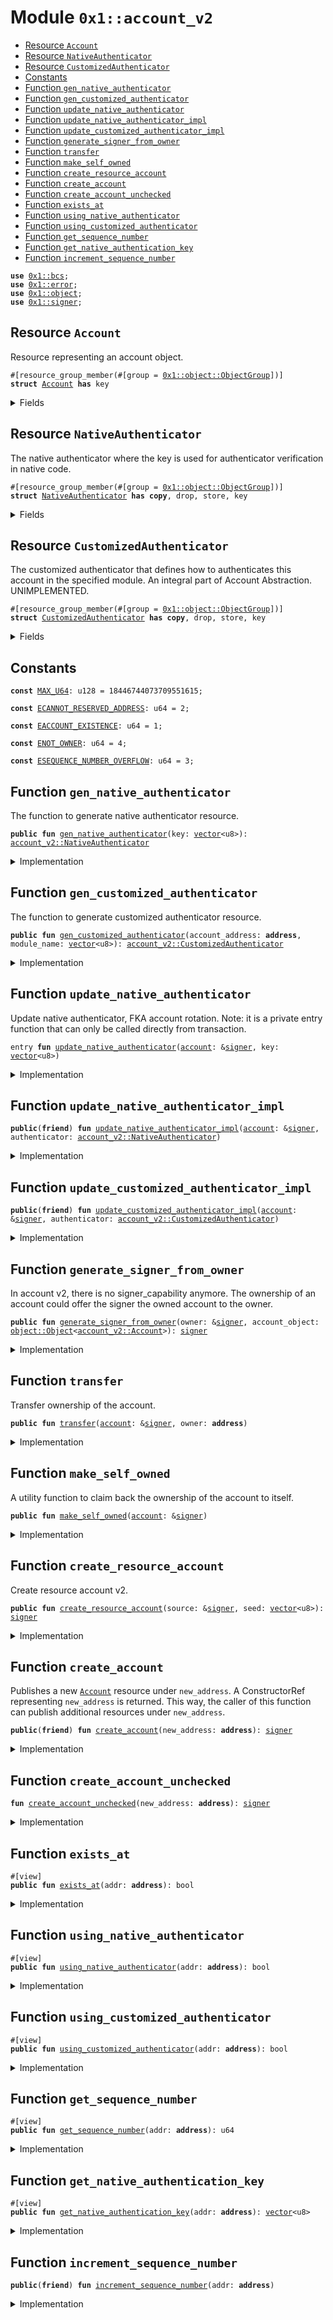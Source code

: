 
<a id="0x1_account_v2"></a>

# Module `0x1::account_v2`



-  [Resource `Account`](#0x1_account_v2_Account)
-  [Resource `NativeAuthenticator`](#0x1_account_v2_NativeAuthenticator)
-  [Resource `CustomizedAuthenticator`](#0x1_account_v2_CustomizedAuthenticator)
-  [Constants](#@Constants_0)
-  [Function `gen_native_authenticator`](#0x1_account_v2_gen_native_authenticator)
-  [Function `gen_customized_authenticator`](#0x1_account_v2_gen_customized_authenticator)
-  [Function `update_native_authenticator`](#0x1_account_v2_update_native_authenticator)
-  [Function `update_native_authenticator_impl`](#0x1_account_v2_update_native_authenticator_impl)
-  [Function `update_customized_authenticator_impl`](#0x1_account_v2_update_customized_authenticator_impl)
-  [Function `generate_signer_from_owner`](#0x1_account_v2_generate_signer_from_owner)
-  [Function `transfer`](#0x1_account_v2_transfer)
-  [Function `make_self_owned`](#0x1_account_v2_make_self_owned)
-  [Function `create_resource_account`](#0x1_account_v2_create_resource_account)
-  [Function `create_account`](#0x1_account_v2_create_account)
-  [Function `create_account_unchecked`](#0x1_account_v2_create_account_unchecked)
-  [Function `exists_at`](#0x1_account_v2_exists_at)
-  [Function `using_native_authenticator`](#0x1_account_v2_using_native_authenticator)
-  [Function `using_customized_authenticator`](#0x1_account_v2_using_customized_authenticator)
-  [Function `get_sequence_number`](#0x1_account_v2_get_sequence_number)
-  [Function `get_native_authentication_key`](#0x1_account_v2_get_native_authentication_key)
-  [Function `increment_sequence_number`](#0x1_account_v2_increment_sequence_number)


<pre><code><b>use</b> <a href="../../aptos-stdlib/../move-stdlib/doc/bcs.md#0x1_bcs">0x1::bcs</a>;
<b>use</b> <a href="../../aptos-stdlib/../move-stdlib/doc/error.md#0x1_error">0x1::error</a>;
<b>use</b> <a href="object.md#0x1_object">0x1::object</a>;
<b>use</b> <a href="../../aptos-stdlib/../move-stdlib/doc/signer.md#0x1_signer">0x1::signer</a>;
</code></pre>



<a id="0x1_account_v2_Account"></a>

## Resource `Account`

Resource representing an account object.


<pre><code>#[resource_group_member(#[group = <a href="object.md#0x1_object_ObjectGroup">0x1::object::ObjectGroup</a>])]
<b>struct</b> <a href="account_v2.md#0x1_account_v2_Account">Account</a> <b>has</b> key
</code></pre>



<details>
<summary>Fields</summary>


<dl>
<dt>
<code>sequence_number: u64</code>
</dt>
<dd>

</dd>
<dt>
<code>transfer_ref: <a href="object.md#0x1_object_TransferRef">object::TransferRef</a></code>
</dt>
<dd>

</dd>
<dt>
<code>extend_ref: <a href="object.md#0x1_object_ExtendRef">object::ExtendRef</a></code>
</dt>
<dd>

</dd>
</dl>


</details>

<a id="0x1_account_v2_NativeAuthenticator"></a>

## Resource `NativeAuthenticator`

The native authenticator where the key is used for authenticator verification in native code.


<pre><code>#[resource_group_member(#[group = <a href="object.md#0x1_object_ObjectGroup">0x1::object::ObjectGroup</a>])]
<b>struct</b> <a href="account_v2.md#0x1_account_v2_NativeAuthenticator">NativeAuthenticator</a> <b>has</b> <b>copy</b>, drop, store, key
</code></pre>



<details>
<summary>Fields</summary>


<dl>
<dt>
<code>key: <a href="../../aptos-stdlib/../move-stdlib/doc/vector.md#0x1_vector">vector</a>&lt;u8&gt;</code>
</dt>
<dd>

</dd>
</dl>


</details>

<a id="0x1_account_v2_CustomizedAuthenticator"></a>

## Resource `CustomizedAuthenticator`

The customized authenticator that defines how to authenticates this account in the specified module.
An integral part of Account Abstraction.
UNIMPLEMENTED.


<pre><code>#[resource_group_member(#[group = <a href="object.md#0x1_object_ObjectGroup">0x1::object::ObjectGroup</a>])]
<b>struct</b> <a href="account_v2.md#0x1_account_v2_CustomizedAuthenticator">CustomizedAuthenticator</a> <b>has</b> <b>copy</b>, drop, store, key
</code></pre>



<details>
<summary>Fields</summary>


<dl>
<dt>
<code>account_address: <b>address</b></code>
</dt>
<dd>

</dd>
<dt>
<code>module_name: <a href="../../aptos-stdlib/../move-stdlib/doc/vector.md#0x1_vector">vector</a>&lt;u8&gt;</code>
</dt>
<dd>

</dd>
</dl>


</details>

<a id="@Constants_0"></a>

## Constants


<a id="0x1_account_v2_MAX_U64"></a>



<pre><code><b>const</b> <a href="account_v2.md#0x1_account_v2_MAX_U64">MAX_U64</a>: u128 = 18446744073709551615;
</code></pre>



<a id="0x1_account_v2_ECANNOT_RESERVED_ADDRESS"></a>



<pre><code><b>const</b> <a href="account_v2.md#0x1_account_v2_ECANNOT_RESERVED_ADDRESS">ECANNOT_RESERVED_ADDRESS</a>: u64 = 2;
</code></pre>



<a id="0x1_account_v2_EACCOUNT_EXISTENCE"></a>



<pre><code><b>const</b> <a href="account_v2.md#0x1_account_v2_EACCOUNT_EXISTENCE">EACCOUNT_EXISTENCE</a>: u64 = 1;
</code></pre>



<a id="0x1_account_v2_ENOT_OWNER"></a>



<pre><code><b>const</b> <a href="account_v2.md#0x1_account_v2_ENOT_OWNER">ENOT_OWNER</a>: u64 = 4;
</code></pre>



<a id="0x1_account_v2_ESEQUENCE_NUMBER_OVERFLOW"></a>



<pre><code><b>const</b> <a href="account_v2.md#0x1_account_v2_ESEQUENCE_NUMBER_OVERFLOW">ESEQUENCE_NUMBER_OVERFLOW</a>: u64 = 3;
</code></pre>



<a id="0x1_account_v2_gen_native_authenticator"></a>

## Function `gen_native_authenticator`

The function to generate native authenticator resource.


<pre><code><b>public</b> <b>fun</b> <a href="account_v2.md#0x1_account_v2_gen_native_authenticator">gen_native_authenticator</a>(key: <a href="../../aptos-stdlib/../move-stdlib/doc/vector.md#0x1_vector">vector</a>&lt;u8&gt;): <a href="account_v2.md#0x1_account_v2_NativeAuthenticator">account_v2::NativeAuthenticator</a>
</code></pre>



<details>
<summary>Implementation</summary>


<pre><code><b>public</b> <b>fun</b> <a href="account_v2.md#0x1_account_v2_gen_native_authenticator">gen_native_authenticator</a>(key: <a href="../../aptos-stdlib/../move-stdlib/doc/vector.md#0x1_vector">vector</a>&lt;u8&gt;): <a href="account_v2.md#0x1_account_v2_NativeAuthenticator">NativeAuthenticator</a> {
    <a href="account_v2.md#0x1_account_v2_NativeAuthenticator">NativeAuthenticator</a> {
        key,
    }
}
</code></pre>



</details>

<a id="0x1_account_v2_gen_customized_authenticator"></a>

## Function `gen_customized_authenticator`

The function to generate customized authenticator resource.


<pre><code><b>public</b> <b>fun</b> <a href="account_v2.md#0x1_account_v2_gen_customized_authenticator">gen_customized_authenticator</a>(account_address: <b>address</b>, module_name: <a href="../../aptos-stdlib/../move-stdlib/doc/vector.md#0x1_vector">vector</a>&lt;u8&gt;): <a href="account_v2.md#0x1_account_v2_CustomizedAuthenticator">account_v2::CustomizedAuthenticator</a>
</code></pre>



<details>
<summary>Implementation</summary>


<pre><code><b>public</b> <b>fun</b> <a href="account_v2.md#0x1_account_v2_gen_customized_authenticator">gen_customized_authenticator</a>(
    account_address: <b>address</b>,
    module_name: <a href="../../aptos-stdlib/../move-stdlib/doc/vector.md#0x1_vector">vector</a>&lt;u8&gt;,
): <a href="account_v2.md#0x1_account_v2_CustomizedAuthenticator">CustomizedAuthenticator</a> {
    <a href="account_v2.md#0x1_account_v2_CustomizedAuthenticator">CustomizedAuthenticator</a> { account_address, module_name }
}
</code></pre>



</details>

<a id="0x1_account_v2_update_native_authenticator"></a>

## Function `update_native_authenticator`

Update native authenticator, FKA account rotation.
Note: it is a private entry function that can only be called directly from transaction.


<pre><code>entry <b>fun</b> <a href="account_v2.md#0x1_account_v2_update_native_authenticator">update_native_authenticator</a>(<a href="account.md#0x1_account">account</a>: &<a href="../../aptos-stdlib/../move-stdlib/doc/signer.md#0x1_signer">signer</a>, key: <a href="../../aptos-stdlib/../move-stdlib/doc/vector.md#0x1_vector">vector</a>&lt;u8&gt;)
</code></pre>



<details>
<summary>Implementation</summary>


<pre><code>entry <b>fun</b> <a href="account_v2.md#0x1_account_v2_update_native_authenticator">update_native_authenticator</a>(
    <a href="account.md#0x1_account">account</a>: &<a href="../../aptos-stdlib/../move-stdlib/doc/signer.md#0x1_signer">signer</a>,
    key: <a href="../../aptos-stdlib/../move-stdlib/doc/vector.md#0x1_vector">vector</a>&lt;u8&gt;,
) <b>acquires</b> <a href="account_v2.md#0x1_account_v2_CustomizedAuthenticator">CustomizedAuthenticator</a>, <a href="account_v2.md#0x1_account_v2_NativeAuthenticator">NativeAuthenticator</a> {
    <a href="account_v2.md#0x1_account_v2_update_native_authenticator_impl">update_native_authenticator_impl</a>(<a href="account.md#0x1_account">account</a>, <a href="account_v2.md#0x1_account_v2_NativeAuthenticator">NativeAuthenticator</a> {
        key,
    });
}
</code></pre>



</details>

<a id="0x1_account_v2_update_native_authenticator_impl"></a>

## Function `update_native_authenticator_impl`



<pre><code><b>public</b>(<b>friend</b>) <b>fun</b> <a href="account_v2.md#0x1_account_v2_update_native_authenticator_impl">update_native_authenticator_impl</a>(<a href="account.md#0x1_account">account</a>: &<a href="../../aptos-stdlib/../move-stdlib/doc/signer.md#0x1_signer">signer</a>, authenticator: <a href="account_v2.md#0x1_account_v2_NativeAuthenticator">account_v2::NativeAuthenticator</a>)
</code></pre>



<details>
<summary>Implementation</summary>


<pre><code><b>public</b>(<b>friend</b>) <b>fun</b> <a href="account_v2.md#0x1_account_v2_update_native_authenticator_impl">update_native_authenticator_impl</a>(
    <a href="account.md#0x1_account">account</a>: &<a href="../../aptos-stdlib/../move-stdlib/doc/signer.md#0x1_signer">signer</a>,
    authenticator: <a href="account_v2.md#0x1_account_v2_NativeAuthenticator">NativeAuthenticator</a>
) <b>acquires</b> <a href="account_v2.md#0x1_account_v2_CustomizedAuthenticator">CustomizedAuthenticator</a>, <a href="account_v2.md#0x1_account_v2_NativeAuthenticator">NativeAuthenticator</a> {
    <b>let</b> account_address = <a href="../../aptos-stdlib/../move-stdlib/doc/signer.md#0x1_signer_address_of">signer::address_of</a>(<a href="account.md#0x1_account">account</a>);
    <b>assert</b>!(<a href="account_v2.md#0x1_account_v2_exists_at">exists_at</a>(account_address), <a href="../../aptos-stdlib/../move-stdlib/doc/error.md#0x1_error_not_found">error::not_found</a>(<a href="account_v2.md#0x1_account_v2_EACCOUNT_EXISTENCE">EACCOUNT_EXISTENCE</a>));
    <b>if</b> (<b>exists</b>&lt;<a href="account_v2.md#0x1_account_v2_CustomizedAuthenticator">CustomizedAuthenticator</a>&gt;(account_address)) {
        <b>move_from</b>&lt;<a href="account_v2.md#0x1_account_v2_CustomizedAuthenticator">CustomizedAuthenticator</a>&gt;(account_address);
    };
    <b>if</b> (<b>exists</b>&lt;<a href="account_v2.md#0x1_account_v2_NativeAuthenticator">NativeAuthenticator</a>&gt;(account_address)) {
        <b>let</b> current = <b>borrow_global_mut</b>&lt;<a href="account_v2.md#0x1_account_v2_NativeAuthenticator">NativeAuthenticator</a>&gt;(account_address);
        <b>if</b> (*current != authenticator) {
            *current = authenticator;
        }
    } <b>else</b> {
        <b>move_to</b>(<a href="account.md#0x1_account">account</a>, authenticator)
    }
}
</code></pre>



</details>

<a id="0x1_account_v2_update_customized_authenticator_impl"></a>

## Function `update_customized_authenticator_impl`



<pre><code><b>public</b>(<b>friend</b>) <b>fun</b> <a href="account_v2.md#0x1_account_v2_update_customized_authenticator_impl">update_customized_authenticator_impl</a>(<a href="account.md#0x1_account">account</a>: &<a href="../../aptos-stdlib/../move-stdlib/doc/signer.md#0x1_signer">signer</a>, authenticator: <a href="account_v2.md#0x1_account_v2_CustomizedAuthenticator">account_v2::CustomizedAuthenticator</a>)
</code></pre>



<details>
<summary>Implementation</summary>


<pre><code><b>public</b>(<b>friend</b>) <b>fun</b> <a href="account_v2.md#0x1_account_v2_update_customized_authenticator_impl">update_customized_authenticator_impl</a>(
    <a href="account.md#0x1_account">account</a>: &<a href="../../aptos-stdlib/../move-stdlib/doc/signer.md#0x1_signer">signer</a>,
    authenticator: <a href="account_v2.md#0x1_account_v2_CustomizedAuthenticator">CustomizedAuthenticator</a>
) <b>acquires</b> <a href="account_v2.md#0x1_account_v2_CustomizedAuthenticator">CustomizedAuthenticator</a>, <a href="account_v2.md#0x1_account_v2_NativeAuthenticator">NativeAuthenticator</a> {
    <b>let</b> account_address = <a href="../../aptos-stdlib/../move-stdlib/doc/signer.md#0x1_signer_address_of">signer::address_of</a>(<a href="account.md#0x1_account">account</a>);
    <b>assert</b>!(<a href="account_v2.md#0x1_account_v2_exists_at">exists_at</a>(account_address), <a href="../../aptos-stdlib/../move-stdlib/doc/error.md#0x1_error_not_found">error::not_found</a>(<a href="account_v2.md#0x1_account_v2_EACCOUNT_EXISTENCE">EACCOUNT_EXISTENCE</a>));
    <b>if</b> (<b>exists</b>&lt;<a href="account_v2.md#0x1_account_v2_NativeAuthenticator">NativeAuthenticator</a>&gt;(account_address)) {
        <b>move_from</b>&lt;<a href="account_v2.md#0x1_account_v2_NativeAuthenticator">NativeAuthenticator</a>&gt;(account_address);
    };
    <b>if</b> (<b>exists</b>&lt;<a href="account_v2.md#0x1_account_v2_CustomizedAuthenticator">CustomizedAuthenticator</a>&gt;(account_address)) {
        <b>let</b> current = <b>borrow_global_mut</b>&lt;<a href="account_v2.md#0x1_account_v2_CustomizedAuthenticator">CustomizedAuthenticator</a>&gt;(account_address);
        <b>if</b> (*current != authenticator) {
            *current = authenticator;
        }
    } <b>else</b> {
        <b>move_to</b>(<a href="account.md#0x1_account">account</a>, authenticator)
    }
}
</code></pre>



</details>

<a id="0x1_account_v2_generate_signer_from_owner"></a>

## Function `generate_signer_from_owner`

In account v2, there is no signer_capability anymore. The ownership of an account could offer the signer the
owned account to the owner.


<pre><code><b>public</b> <b>fun</b> <a href="account_v2.md#0x1_account_v2_generate_signer_from_owner">generate_signer_from_owner</a>(owner: &<a href="../../aptos-stdlib/../move-stdlib/doc/signer.md#0x1_signer">signer</a>, account_object: <a href="object.md#0x1_object_Object">object::Object</a>&lt;<a href="account_v2.md#0x1_account_v2_Account">account_v2::Account</a>&gt;): <a href="../../aptos-stdlib/../move-stdlib/doc/signer.md#0x1_signer">signer</a>
</code></pre>



<details>
<summary>Implementation</summary>


<pre><code><b>public</b> <b>fun</b> <a href="account_v2.md#0x1_account_v2_generate_signer_from_owner">generate_signer_from_owner</a>(owner: &<a href="../../aptos-stdlib/../move-stdlib/doc/signer.md#0x1_signer">signer</a>, account_object: Object&lt;<a href="account_v2.md#0x1_account_v2_Account">Account</a>&gt;): <a href="../../aptos-stdlib/../move-stdlib/doc/signer.md#0x1_signer">signer</a> <b>acquires</b> <a href="account_v2.md#0x1_account_v2_Account">Account</a> {
    <b>let</b> <a href="account.md#0x1_account">account</a> = <a href="object.md#0x1_object_object_address">object::object_address</a>(&account_object);
    <b>assert</b>!(<a href="account_v2.md#0x1_account_v2_exists_at">exists_at</a>(<a href="account.md#0x1_account">account</a>), <a href="../../aptos-stdlib/../move-stdlib/doc/error.md#0x1_error_not_found">error::not_found</a>(<a href="account_v2.md#0x1_account_v2_EACCOUNT_EXISTENCE">EACCOUNT_EXISTENCE</a>));
    <b>assert</b>!(<a href="object.md#0x1_object_is_owner">object::is_owner</a>(account_object, <a href="../../aptos-stdlib/../move-stdlib/doc/signer.md#0x1_signer_address_of">signer::address_of</a>(owner)), <a href="../../aptos-stdlib/../move-stdlib/doc/error.md#0x1_error_permission_denied">error::permission_denied</a>(<a href="account_v2.md#0x1_account_v2_ENOT_OWNER">ENOT_OWNER</a>));
    <a href="object.md#0x1_object_generate_signer_for_extending">object::generate_signer_for_extending</a>(&<b>borrow_global</b>&lt;<a href="account_v2.md#0x1_account_v2_Account">Account</a>&gt;(<a href="account.md#0x1_account">account</a>).extend_ref)
}
</code></pre>



</details>

<a id="0x1_account_v2_transfer"></a>

## Function `transfer`

Transfer ownership of the account.


<pre><code><b>public</b> <b>fun</b> <a href="account_v2.md#0x1_account_v2_transfer">transfer</a>(<a href="account.md#0x1_account">account</a>: &<a href="../../aptos-stdlib/../move-stdlib/doc/signer.md#0x1_signer">signer</a>, owner: <b>address</b>)
</code></pre>



<details>
<summary>Implementation</summary>


<pre><code><b>public</b> <b>fun</b> <a href="account_v2.md#0x1_account_v2_transfer">transfer</a>(<a href="account.md#0x1_account">account</a>: &<a href="../../aptos-stdlib/../move-stdlib/doc/signer.md#0x1_signer">signer</a>, owner: <b>address</b>) <b>acquires</b> <a href="account_v2.md#0x1_account_v2_Account">Account</a> {
    <b>let</b> account_address = <a href="../../aptos-stdlib/../move-stdlib/doc/signer.md#0x1_signer_address_of">signer::address_of</a>(<a href="account.md#0x1_account">account</a>);
    <b>assert</b>!(<a href="account_v2.md#0x1_account_v2_exists_at">exists_at</a>(account_address), <a href="../../aptos-stdlib/../move-stdlib/doc/error.md#0x1_error_not_found">error::not_found</a>(<a href="account_v2.md#0x1_account_v2_EACCOUNT_EXISTENCE">EACCOUNT_EXISTENCE</a>));
    <b>let</b> current_owner = <a href="object.md#0x1_object_owner">object::owner</a>(<a href="object.md#0x1_object_address_to_object">object::address_to_object</a>&lt;<a href="account_v2.md#0x1_account_v2_Account">Account</a>&gt;(account_address));
    <b>if</b> (current_owner == owner) {
        <b>return</b>
    };
    <b>let</b> linear_transfer_ref = <a href="object.md#0x1_object_generate_linear_transfer_ref">object::generate_linear_transfer_ref</a>(
        &<b>borrow_global</b>&lt;<a href="account_v2.md#0x1_account_v2_Account">Account</a>&gt;(account_address).transfer_ref
    );
    <a href="object.md#0x1_object_transfer_with_ref">object::transfer_with_ref</a>(linear_transfer_ref, owner);
}
</code></pre>



</details>

<a id="0x1_account_v2_make_self_owned"></a>

## Function `make_self_owned`

A utility function to claim back the ownership of the account to itself.


<pre><code><b>public</b> <b>fun</b> <a href="account_v2.md#0x1_account_v2_make_self_owned">make_self_owned</a>(<a href="account.md#0x1_account">account</a>: &<a href="../../aptos-stdlib/../move-stdlib/doc/signer.md#0x1_signer">signer</a>)
</code></pre>



<details>
<summary>Implementation</summary>


<pre><code><b>public</b> inline <b>fun</b> <a href="account_v2.md#0x1_account_v2_make_self_owned">make_self_owned</a>(<a href="account.md#0x1_account">account</a>: &<a href="../../aptos-stdlib/../move-stdlib/doc/signer.md#0x1_signer">signer</a>) <b>acquires</b> <a href="account_v2.md#0x1_account_v2_Account">Account</a> {
    aptos_framework::account_v2::transfer(<a href="account.md#0x1_account">account</a>, std::signer::address_of(<a href="account.md#0x1_account">account</a>));
}
</code></pre>



</details>

<a id="0x1_account_v2_create_resource_account"></a>

## Function `create_resource_account`

Create resource account v2.


<pre><code><b>public</b> <b>fun</b> <a href="account_v2.md#0x1_account_v2_create_resource_account">create_resource_account</a>(source: &<a href="../../aptos-stdlib/../move-stdlib/doc/signer.md#0x1_signer">signer</a>, seed: <a href="../../aptos-stdlib/../move-stdlib/doc/vector.md#0x1_vector">vector</a>&lt;u8&gt;): <a href="../../aptos-stdlib/../move-stdlib/doc/signer.md#0x1_signer">signer</a>
</code></pre>



<details>
<summary>Implementation</summary>


<pre><code><b>public</b> <b>fun</b> <a href="account_v2.md#0x1_account_v2_create_resource_account">create_resource_account</a>(source: &<a href="../../aptos-stdlib/../move-stdlib/doc/signer.md#0x1_signer">signer</a>, seed: <a href="../../aptos-stdlib/../move-stdlib/doc/vector.md#0x1_vector">vector</a>&lt;u8&gt;): <a href="../../aptos-stdlib/../move-stdlib/doc/signer.md#0x1_signer">signer</a> <b>acquires</b> <a href="account_v2.md#0x1_account_v2_Account">Account</a> {
    <b>let</b> resource_addr = <a href="object.md#0x1_object_create_object_address">object::create_object_address</a>(&<a href="../../aptos-stdlib/../move-stdlib/doc/signer.md#0x1_signer_address_of">signer::address_of</a>(source), seed);
    <b>assert</b>!(!<a href="account_v2.md#0x1_account_v2_exists_at">exists_at</a>(resource_addr), <a href="../../aptos-stdlib/../move-stdlib/doc/error.md#0x1_error_already_exists">error::already_exists</a>(<a href="account_v2.md#0x1_account_v2_EACCOUNT_EXISTENCE">EACCOUNT_EXISTENCE</a>));
    <b>let</b> self = <a href="account_v2.md#0x1_account_v2_create_account_unchecked">create_account_unchecked</a>(resource_addr);
    <a href="account_v2.md#0x1_account_v2_transfer">transfer</a>(&self, <a href="../../aptos-stdlib/../move-stdlib/doc/signer.md#0x1_signer_address_of">signer::address_of</a>(source));
    self
}
</code></pre>



</details>

<a id="0x1_account_v2_create_account"></a>

## Function `create_account`

Publishes a new <code><a href="account_v2.md#0x1_account_v2_Account">Account</a></code> resource under <code>new_address</code>. A ConstructorRef representing <code>new_address</code>
is returned. This way, the caller of this function can publish additional resources under
<code>new_address</code>.


<pre><code><b>public</b>(<b>friend</b>) <b>fun</b> <a href="account_v2.md#0x1_account_v2_create_account">create_account</a>(new_address: <b>address</b>): <a href="../../aptos-stdlib/../move-stdlib/doc/signer.md#0x1_signer">signer</a>
</code></pre>



<details>
<summary>Implementation</summary>


<pre><code><b>public</b>(<b>friend</b>) <b>fun</b> <a href="account_v2.md#0x1_account_v2_create_account">create_account</a>(new_address: <b>address</b>): <a href="../../aptos-stdlib/../move-stdlib/doc/signer.md#0x1_signer">signer</a> {
    // there cannot be an <a href="account_v2.md#0x1_account_v2_Account">Account</a> resource under new_addr already.
    <b>assert</b>!(!<a href="account_v2.md#0x1_account_v2_exists_at">exists_at</a>(new_address), <a href="../../aptos-stdlib/../move-stdlib/doc/error.md#0x1_error_already_exists">error::already_exists</a>(<a href="account_v2.md#0x1_account_v2_EACCOUNT_EXISTENCE">EACCOUNT_EXISTENCE</a>));

    // NOTE: @core_resources gets created via a `create_account` call, so we do not <b>include</b> it below.
    <b>assert</b>!(
        new_address != @vm_reserved && new_address != @aptos_framework && new_address != @aptos_token,
        <a href="../../aptos-stdlib/../move-stdlib/doc/error.md#0x1_error_invalid_argument">error::invalid_argument</a>(<a href="account_v2.md#0x1_account_v2_ECANNOT_RESERVED_ADDRESS">ECANNOT_RESERVED_ADDRESS</a>)
    );
    <a href="account_v2.md#0x1_account_v2_create_account_unchecked">create_account_unchecked</a>(new_address)
}
</code></pre>



</details>

<a id="0x1_account_v2_create_account_unchecked"></a>

## Function `create_account_unchecked`



<pre><code><b>fun</b> <a href="account_v2.md#0x1_account_v2_create_account_unchecked">create_account_unchecked</a>(new_address: <b>address</b>): <a href="../../aptos-stdlib/../move-stdlib/doc/signer.md#0x1_signer">signer</a>
</code></pre>



<details>
<summary>Implementation</summary>


<pre><code><b>fun</b> <a href="account_v2.md#0x1_account_v2_create_account_unchecked">create_account_unchecked</a>(new_address: <b>address</b>): <a href="../../aptos-stdlib/../move-stdlib/doc/signer.md#0x1_signer">signer</a> {
    <b>let</b> new_account_cref = &<a href="object.md#0x1_object_create_object_at_address">object::create_object_at_address</a>(new_address, <b>true</b>);
    <b>let</b> new_account = &<a href="object.md#0x1_object_generate_signer">object::generate_signer</a>(new_account_cref);
    <b>move_to</b>(
        new_account,
        <a href="account_v2.md#0x1_account_v2_Account">Account</a> {
            sequence_number: 0,
            transfer_ref: <a href="object.md#0x1_object_generate_transfer_ref">object::generate_transfer_ref</a>(new_account_cref),
            extend_ref: <a href="object.md#0x1_object_generate_extend_ref">object::generate_extend_ref</a>(new_account_cref)
        }
    );
    <b>move_to</b>(new_account,
        <a href="account_v2.md#0x1_account_v2_NativeAuthenticator">NativeAuthenticator</a> {
            key: <a href="../../aptos-stdlib/../move-stdlib/doc/bcs.md#0x1_bcs_to_bytes">bcs::to_bytes</a>(&new_address)
        }
    );
    <a href="object.md#0x1_object_generate_signer">object::generate_signer</a>(new_account_cref)
}
</code></pre>



</details>

<a id="0x1_account_v2_exists_at"></a>

## Function `exists_at`



<pre><code>#[view]
<b>public</b> <b>fun</b> <a href="account_v2.md#0x1_account_v2_exists_at">exists_at</a>(addr: <b>address</b>): bool
</code></pre>



<details>
<summary>Implementation</summary>


<pre><code><b>public</b> <b>fun</b> <a href="account_v2.md#0x1_account_v2_exists_at">exists_at</a>(addr: <b>address</b>): bool {
    is_object(addr) && <b>exists</b>&lt;<a href="account_v2.md#0x1_account_v2_Account">Account</a>&gt;(addr)
}
</code></pre>



</details>

<a id="0x1_account_v2_using_native_authenticator"></a>

## Function `using_native_authenticator`



<pre><code>#[view]
<b>public</b> <b>fun</b> <a href="account_v2.md#0x1_account_v2_using_native_authenticator">using_native_authenticator</a>(addr: <b>address</b>): bool
</code></pre>



<details>
<summary>Implementation</summary>


<pre><code><b>public</b> <b>fun</b> <a href="account_v2.md#0x1_account_v2_using_native_authenticator">using_native_authenticator</a>(addr: <b>address</b>): bool {
    <b>exists</b>&lt;<a href="account_v2.md#0x1_account_v2_NativeAuthenticator">NativeAuthenticator</a>&gt;(addr)
}
</code></pre>



</details>

<a id="0x1_account_v2_using_customized_authenticator"></a>

## Function `using_customized_authenticator`



<pre><code>#[view]
<b>public</b> <b>fun</b> <a href="account_v2.md#0x1_account_v2_using_customized_authenticator">using_customized_authenticator</a>(addr: <b>address</b>): bool
</code></pre>



<details>
<summary>Implementation</summary>


<pre><code><b>public</b> <b>fun</b> <a href="account_v2.md#0x1_account_v2_using_customized_authenticator">using_customized_authenticator</a>(addr: <b>address</b>): bool {
    <b>exists</b>&lt;<a href="account_v2.md#0x1_account_v2_CustomizedAuthenticator">CustomizedAuthenticator</a>&gt;(addr)
}
</code></pre>



</details>

<a id="0x1_account_v2_get_sequence_number"></a>

## Function `get_sequence_number`



<pre><code>#[view]
<b>public</b> <b>fun</b> <a href="account_v2.md#0x1_account_v2_get_sequence_number">get_sequence_number</a>(addr: <b>address</b>): u64
</code></pre>



<details>
<summary>Implementation</summary>


<pre><code><b>public</b> <b>fun</b> <a href="account_v2.md#0x1_account_v2_get_sequence_number">get_sequence_number</a>(addr: <b>address</b>): u64 <b>acquires</b> <a href="account_v2.md#0x1_account_v2_Account">Account</a> {
    <b>borrow_global</b>&lt;<a href="account_v2.md#0x1_account_v2_Account">Account</a>&gt;(addr).sequence_number
}
</code></pre>



</details>

<a id="0x1_account_v2_get_native_authentication_key"></a>

## Function `get_native_authentication_key`



<pre><code>#[view]
<b>public</b> <b>fun</b> <a href="account_v2.md#0x1_account_v2_get_native_authentication_key">get_native_authentication_key</a>(addr: <b>address</b>): <a href="../../aptos-stdlib/../move-stdlib/doc/vector.md#0x1_vector">vector</a>&lt;u8&gt;
</code></pre>



<details>
<summary>Implementation</summary>


<pre><code><b>public</b> <b>fun</b> <a href="account_v2.md#0x1_account_v2_get_native_authentication_key">get_native_authentication_key</a>(addr: <b>address</b>): <a href="../../aptos-stdlib/../move-stdlib/doc/vector.md#0x1_vector">vector</a>&lt;u8&gt; <b>acquires</b> <a href="account_v2.md#0x1_account_v2_NativeAuthenticator">NativeAuthenticator</a> {
    <b>assert</b>!(<a href="account_v2.md#0x1_account_v2_using_native_authenticator">using_native_authenticator</a>(addr), 0);
    <b>borrow_global</b>&lt;<a href="account_v2.md#0x1_account_v2_NativeAuthenticator">NativeAuthenticator</a>&gt;(addr).key
}
</code></pre>



</details>

<a id="0x1_account_v2_increment_sequence_number"></a>

## Function `increment_sequence_number`



<pre><code><b>public</b>(<b>friend</b>) <b>fun</b> <a href="account_v2.md#0x1_account_v2_increment_sequence_number">increment_sequence_number</a>(addr: <b>address</b>)
</code></pre>



<details>
<summary>Implementation</summary>


<pre><code><b>public</b>(<b>friend</b>) <b>fun</b> <a href="account_v2.md#0x1_account_v2_increment_sequence_number">increment_sequence_number</a>(addr: <b>address</b>) <b>acquires</b> <a href="account_v2.md#0x1_account_v2_Account">Account</a> {
    <b>let</b> sequence_number = &<b>mut</b> <b>borrow_global_mut</b>&lt;<a href="account_v2.md#0x1_account_v2_Account">Account</a>&gt;(addr).sequence_number;

    <b>assert</b>!(
        (*sequence_number <b>as</b> u128) &lt; <a href="account_v2.md#0x1_account_v2_MAX_U64">MAX_U64</a>,
        <a href="../../aptos-stdlib/../move-stdlib/doc/error.md#0x1_error_out_of_range">error::out_of_range</a>(<a href="account_v2.md#0x1_account_v2_ESEQUENCE_NUMBER_OVERFLOW">ESEQUENCE_NUMBER_OVERFLOW</a>)
    );
    *sequence_number = *sequence_number + 1;
}
</code></pre>



</details>


[move-book]: https://aptos.dev/move/book/SUMMARY
